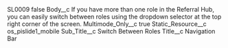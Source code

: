 <?xml version="1.0" encoding="UTF-8"?>
<CustomMetadata xmlns="http://soap.sforce.com/2006/04/metadata" xmlns:xsi="http://www.w3.org/2001/XMLSchema-instance" xmlns:xsd="http://www.w3.org/2001/XMLSchema">
    <label>SL0009</label>
    <protected>false</protected>
    <values>
        <field>Body__c</field>
        <value xsi:type="xsd:string">If you have more than one role in the Referral Hub, you can easily switch between roles using the dropdown selector at the top right corner of the screen.</value>
    </values>
    <values>
        <field>Multimode_Only__c</field>
        <value xsi:type="xsd:boolean">true</value>
    </values>
    <values>
        <field>Static_Resource__c</field>
        <value xsi:type="xsd:string">os_pislide1_mobile</value>
    </values>
    <values>
        <field>Sub_Title__c</field>
        <value xsi:type="xsd:string">Switch Between Roles</value>
    </values>
    <values>
        <field>Title__c</field>
        <value xsi:type="xsd:string">Navigation Bar</value>
    </values>
</CustomMetadata>
